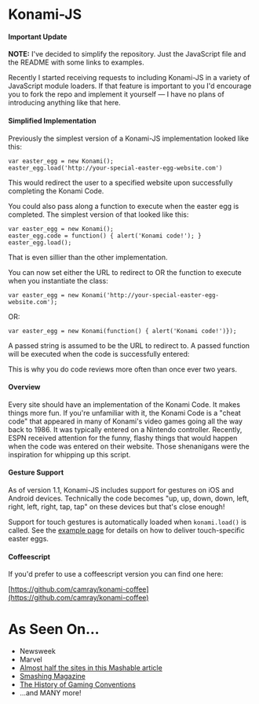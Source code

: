 Konami-JS
=========

#### Important Update

**NOTE:** I've decided to simplify the repository. Just the JavaScript file and the README with some links to examples. 

Recently I started receiving requests to including Konami-JS in a variety of JavaScript module loaders. If that feature is important to you I'd encourage you to fork the repo and implement it yourself &mdash; I have no plans of introducing anything like that here.

#### Simplified Implementation

Previously the simplest version of a Konami-JS implementation looked like this:

	var easter_egg = new Konami();
	easter_egg.load('http://your-special-easter-egg-website.com')
	
This would redirect the user to a specified website upon successfully completing the Konami Code.

You could also pass along a function to execute when the easter egg is completed. The simplest version of that looked like this:

	var easter_egg = new Konami();
	easter_egg.code = function() { alert('Konami code!'); }
	easter_egg.load();

That is even sillier than the other implementation. 

You can now set  either the URL to redirect to OR the function to execute when you instantiate the class:

	var easter_egg = new Konami('http://your-special-easter-egg-website.com');
	
OR:

	var easter_egg = new Konami(function() { alert('Konami code!')});

A passed string is assumed to be the URL to redirect to. A passed function will be executed when the code is successfully entered:

This is why you do code reviews more often than once ever two years. 


#### Overview

Every site should have an implementation of the Konami Code. It makes things more fun. If you're unfamiliar with it, the Konami Code is a "cheat code" that appeared in many of Konami's video games going all the way back to 1986.  It was typically entered on a Nintendo controller. Recently, ESPN received attention for the funny, flashy things that would happen when the code was entered on their website. Those shenanigans were the inspiration for whipping up this script.

#### Gesture Support

As of version 1.1, Konami-JS includes support for gestures on iOS and Android devices.  Technically the code becomes "up, up, down, down, left, right, left, right, tap, tap" on these devices but that's close enough!

Support for touch gestures is automatically loaded when `konami.load()` is called.  See the [example page](http://snaptortoise.com/konami-js) for details on how to deliver touch-specific easter eggs.

#### Coffeescript

If you'd prefer to use a coffeescript version you can find one here:

[https://github.com/camray/konami-coffee](https://github.com/camray/konami-coffee)

As Seen On...
=============

  * Newsweek
  * Marvel
  * [Almost half the sites in this Mashable article](http://mashable.com/2010/07/31/konami-code-sites)
  * [Smashing Magazine](http://uxdesign.smashingmagazine.com/2012/04/26/gamification-ux-users-win-lose/)
  * [The History of Gaming Conventions](http://www.bigfishgames.com/daily/gaming-conventions-timeline/)
  * ...and MANY more!
